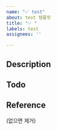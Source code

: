 ```yaml
---
name: "✅ test"
about: test 템플릿
title: "✅ "
labels: test
assignees: ''

---
```


## Description

## Todo

## Reference

(없으면 제거)